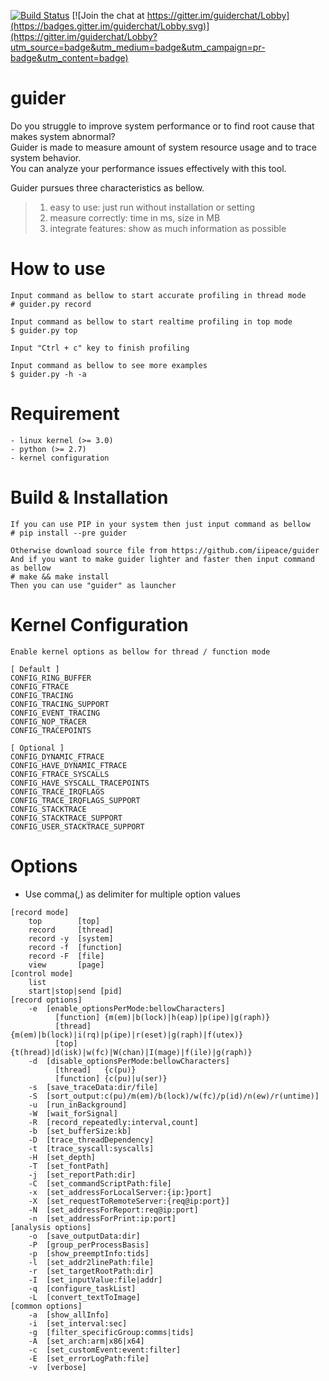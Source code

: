 [![Build Status](https://travis-ci.org/iipeace/guider.svg?branch=master)](https://travis-ci.org/iipeace/guider) 
[![Join the chat at https://gitter.im/guiderchat/Lobby](https://badges.gitter.im/guiderchat/Lobby.svg)](https://gitter.im/guiderchat/Lobby?utm_source=badge&utm_medium=badge&utm_campaign=pr-badge&utm_content=badge)

guider
=======
Do you struggle to improve system performance or to find root cause that makes system abnormal?   
Guider is made to measure amount of system resource usage and to trace system behavior.   
You can analyze your performance issues effectively with this tool.   

Guider pursues three characteristics as bellow.
>1. easy to use: just run without installation or setting
>2. measure correctly: time in ms, size in MB
>3. integrate features: show as much information as possible


How to use
=======

```
Input command as bellow to start accurate profiling in thread mode
# guider.py record 

Input command as bellow to start realtime profiling in top mode
$ guider.py top 

Input "Ctrl + c" key to finish profiling 

Input command as bellow to see more examples
$ guider.py -h -a

```


Requirement
=======

```
- linux kernel (>= 3.0)
- python (>= 2.7)
- kernel configuration
```


Build & Installation
=======

```
If you can use PIP in your system then just input command as bellow
# pip install --pre guider

Otherwise download source file from https://github.com/iipeace/guider
And if you want to make guider lighter and faster then input command as bellow
# make && make install
Then you can use "guider" as launcher
```


Kernel Configuration
=======

```
Enable kernel options as bellow for thread / function mode

[ Default ]
CONFIG_RING_BUFFER
CONFIG_FTRACE
CONFIG_TRACING
CONFIG_TRACING_SUPPORT
CONFIG_EVENT_TRACING
CONFIG_NOP_TRACER
CONFIG_TRACEPOINTS

[ Optional ]
CONFIG_DYNAMIC_FTRACE
CONFIG_HAVE_DYNAMIC_FTRACE
CONFIG_FTRACE_SYSCALLS
CONFIG_HAVE_SYSCALL_TRACEPOINTS
CONFIG_TRACE_IRQFLAGS
CONFIG_TRACE_IRQFLAGS_SUPPORT
CONFIG_STACKTRACE
CONFIG_STACKTRACE_SUPPORT
CONFIG_USER_STACKTRACE_SUPPORT
```


Options
=======

* Use comma(,) as delimiter for multiple option values

```
[record mode]
    top        [top]
    record     [thread]
    record -y  [system]
    record -f  [function]
    record -F  [file]
    view       [page]
[control mode]
    list
    start|stop|send [pid]
[record options]
    -e  [enable_optionsPerMode:bellowCharacters]
          [function] {m(em)|b(lock)|h(eap)|p(ipe)|g(raph)}
          [thread]   {m(em)|b(lock)|i(rq)|p(ipe)|r(eset)|g(raph)|f(utex)}
          [top]      {t(hread)|d(isk)|w(fc)|W(chan)|I(mage)|f(ile)|g(raph)}
    -d  [disable_optionsPerMode:bellowCharacters]
          [thread]   {c(pu)}
          [function] {c(pu)|u(ser)}
    -s  [save_traceData:dir/file]
    -S  [sort_output:c(pu)/m(em)/b(lock)/w(fc)/p(id)/n(ew)/r(untime)]
    -u  [run_inBackground]
    -W  [wait_forSignal]
    -R  [record_repeatedly:interval,count]
    -b  [set_bufferSize:kb]
    -D  [trace_threadDependency]
    -t  [trace_syscall:syscalls]
    -H  [set_depth]
    -T  [set_fontPath]
    -j  [set_reportPath:dir]
    -C  [set_commandScriptPath:file]
    -x  [set_addressForLocalServer:{ip:}port]
    -X  [set_requestToRemoteServer:{req@ip:port}]
    -N  [set_addressForReport:req@ip:port]
    -n  [set_addressForPrint:ip:port]
[analysis options]
    -o  [save_outputData:dir]
    -P  [group_perProcessBasis]
    -p  [show_preemptInfo:tids]
    -l  [set_addr2linePath:file]
    -r  [set_targetRootPath:dir]
    -I  [set_inputValue:file|addr]
    -q  [configure_taskList]
    -L  [convert_textToImage]
[common options]
    -a  [show_allInfo]
    -i  [set_interval:sec]
    -g  [filter_specificGroup:comms|tids]
    -A  [set_arch:arm|x86|x64]
    -c  [set_customEvent:event:filter]
    -E  [set_errorLogPath:file]
    -v  [verbose]
```
